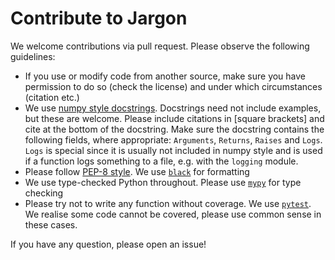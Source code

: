 # Contribute to Jargon

We welcome contributions via pull request. Please observe the following guidelines:

- If you use or modify code from another source, make sure you have permission to do so (check the license)
and under which circumstances (citation etc.)
- We use [numpy style docstrings](https://numpydoc.readthedocs.io/en/latest/format.html). Docstrings need not
include examples, but these are welcome. Please include citations in [square brackets] and cite at the bottom 
of the docstring. Make sure the docstring contains the following fields, where appropriate: `Arguments`, 
`Returns`, `Raises` and `Logs`. `Logs` is special since it is usually not included in numpy style and is used
if a function logs something to a file, e.g. with the `logging` module.
- Please follow [PEP-8 style](https://www.python.org/dev/peps/pep-0008/). We use [`black`](https://github.com/psf/black)
for formatting
- We use type-checked Python throughout. Please use [`mypy`](http://mypy-lang.org) for type checking
- Please try not to write any function without coverage. We use [`pytest`](https://docs.pytest.org/en/latest/). 
We realise some code cannot be covered, please use common sense in these cases.

If you have any question, please open an issue! 